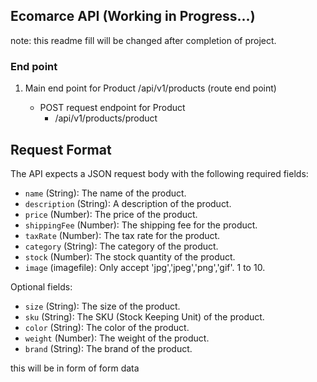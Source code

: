 ## Ecomarce API (Working in Progress...)

note: this readme fill will be changed after completion of project.

### End point

1. Main end point for Product
   /api/v1/products (route end point)

   - POST request endpoint for Product
     - /api/v1/products/product

## Request Format

The API expects a JSON request body with the following required fields:

- `name` (String): The name of the product.
- `description` (String): A description of the product.
- `price` (Number): The price of the product.
- `shippingFee` (Number): The shipping fee for the product.
- `taxRate` (Number): The tax rate for the product.
- `category` (String): The category of the product.
- `stock` (Number): The stock quantity of the product.
- `image` (imagefile): Only accept 'jpg','jpeg','png','gif'. 1 to 10.

Optional fields:

- `size` (String): The size of the product.
- `sku` (String): The SKU (Stock Keeping Unit) of the product.
- `color` (String): The color of the product.
- `weight` (Number): The weight of the product.
- `brand` (String): The brand of the product.

this will be in form of form data
